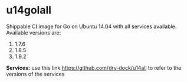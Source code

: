 u14golall
=============

Shippable CI image for Go on Ubuntu 14.04 with all services available. Available versions are:

1. 1.7.6
2. 1.8.5
3. 1.9.2

**Services:**
use this link https://github.com/dry-dock/u14all to refer to the versions of the services

